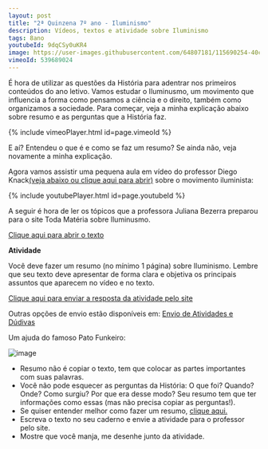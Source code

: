 ```yaml
---
layout: post
title: "2ª Quinzena 7º ano - Iluminismo"
description: Vídeos, textos e atividade sobre Iluminismo
tags: 8ano
youtubeId: 9dqCSy0uKR4
image: https://user-images.githubusercontent.com/64807181/115690254-40c14680-a333-11eb-805c-07cdd155470b.png
vimeoId: 539689024
---
```


É hora de utilizar as questões da História para adentrar nos primeiros conteúdos do ano letivo. Vamos estudar o Iluminusmo, um movimento que influencia a forma como pensamos a ciência e o direito, também como organizamos a sociedade. Para começar, veja a minha explicação abaixo sobre resumo e as perguntas que a História faz. 

{% include vimeoPlayer.html id=page.vimeoId %}

E aí? Entendeu o que é e como se faz um resumo? Se ainda não, veja novamente a minha explicação.

Agora vamos assistir uma pequena aula em vídeo do professor Diego Knack[(veja abaixo ou clique aqui para abrir)](https://www.youtube.com/watch?v=9dqCSy0uKR4) sobre o movimento iluminista:

{% include youtubePlayer.html id=page.youtubeId %}

A seguir é hora de ler os tópicos que a professora Juliana Bezerra preparou para o site Toda Matéria sobre Iluminusmo.

[Clique aqui para abrir o texto](https://www.todamateria.com.br/iluminismo/)

**Atividade**

Você deve fazer um resumo (no mínimo 1 página) sobre Iluminismo. Lembre que seu texto deve apresentar de forma clara e objetiva os principais assuntos que aparecem no vídeo e no texto. 

[Clique aqui para enviar a resposta da atividade pelo site](https://forms.gle/19XzcHcWoqJwVMUs5)

Outras opções de envio estão disponíveis em: [Envio de Atividades e Dúdivas](https://0jonjo.github.io/arcada/send.html)

Um ajuda do famoso Pato Funkeiro:

![image](https://user-images.githubusercontent.com/64807181/115690254-40c14680-a333-11eb-805c-07cdd155470b.png)

- Resumo não é copiar o texto, tem que colocar as partes importantes com suas palavras.
- Você não pode esquecer as perguntas da História: O que foi? Quando? Onde? Como surgiu? Por que era desse modo? Seu resumo tem que ter informações como essas (mas não precisa copiar as perguntas!).
- Se quiser entender melhor como fazer um resumo, [clique aqui.](https://brasilescola.uol.com.br/redacao/resumo-texto.htm)
- Escreva o texto no seu caderno e envie a atividade para o professor pelo site.
- Mostre que você manja, me desenhe junto da atividade.
